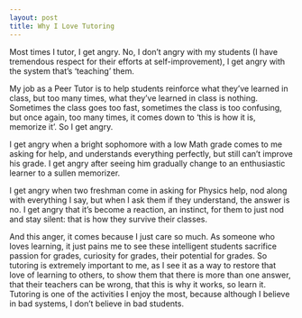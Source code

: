 ```yaml
---
layout: post
title: Why I Love Tutoring
---
```


Most times I tutor, I get angry. No, I don’t angry with my students (I have tremendous respect for their efforts at self-improvement), I get angry with the system that’s ‘teaching’ them. 

My job as a Peer Tutor is to help students reinforce what they’ve learned in class, but too many times, what they’ve learned in class is nothing. Sometimes the class goes too fast, sometimes the class is too confusing, but once again, too many times, it comes down to ‘this is how it is, memorize it’. So I get angry.
    
I get angry when a bright sophomore with a low Math grade comes to me asking for help, and understands everything perfectly, but still can’t improve his grade. I get angry after seeing him gradually change to an enthusiastic learner to a sullen memorizer. 
    
I get angry when two freshman come in asking for Physics help, nod along with everything I say, but when I ask them if they understand, the answer is no. I get angry that it’s become a reaction, an instinct, for them to just nod and stay silent: that is how they survive their classes. 
    
And this anger, it comes because I just care so much. As someone who loves learning, it just pains me to see these intelligent students sacrifice passion for grades, curiosity for grades, their potential for grades. So tutoring is extremely important to me, as I see it as a way to restore that love of learning to others, to show them that there is more than one answer, that their teachers can be wrong, that this is why it works, so learn it. Tutoring is one of the activities I enjoy the most, because although I believe in bad systems, I don’t believe in bad students. 
	





